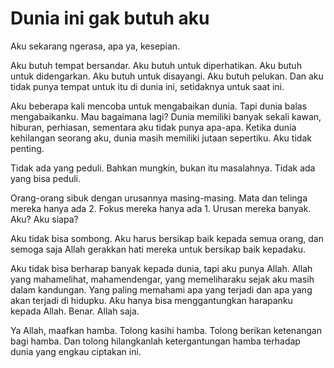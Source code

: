 # Dunia ini gak butuh aku

  Aku sekarang ngerasa, apa ya, kesepian.

  Aku butuh tempat bersandar. Aku butuh untuk diperhatikan. Aku butuh untuk didengarkan. Aku butuh untuk disayangi. Aku butuh pelukan. Dan aku tidak punya tempat untuk itu di dunia ini, setidaknya untuk saat ini.

  Aku beberapa kali mencoba untuk mengabaikan dunia. Tapi dunia balas mengabaikanku. Mau bagaimana lagi? Dunia memiliki banyak sekali kawan, hiburan, perhiasan, sementara aku tidak punya apa-apa. Ketika dunia kehilangan seorang aku, dunia masih memiliki jutaan sepertiku. Aku tidak penting.

  Tidak ada yang peduli. Bahkan mungkin, bukan itu masalahnya. Tidak ada yang bisa peduli.

  Orang-orang sibuk dengan urusannya masing-masing. Mata dan telinga mereka hanya ada 2. Fokus mereka hanya ada 1. Urusan mereka banyak. Aku? Aku siapa?

  Aku tidak bisa sombong. Aku harus bersikap baik kepada semua orang, dan semoga saja Allah gerakkan hati mereka untuk bersikap baik kepadaku.

  Aku tidak bisa berharap banyak kepada dunia, tapi aku punya Allah. Allah yang mahamelihat, mahamendengar, yang memeliharaku sejak aku masih dalam kandungan. Yang paling memahami apa yang terjadi dan apa yang akan terjadi di hidupku. Aku hanya bisa menggantungkan harapanku kepada Allah. Benar. Allah saja.

  Ya Allah, maafkan hamba. Tolong kasihi hamba. Tolong berikan ketenangan bagi hamba. Dan tolong hilangkanlah ketergantungan hamba terhadap dunia yang engkau ciptakan ini.
